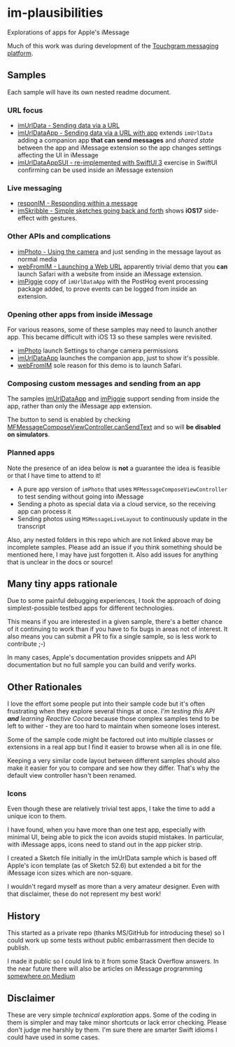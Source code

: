 # im-plausibilities
Explorations of apps for Apple's iMessage

Much of this work was during development of the [Touchgram messaging platform](https://www.touchgram.com/).

## Samples
Each sample will have its own nested readme document.

### URL focus
* [imUrlData - Sending data via a URL](./imUrlData/README.md)
* [imUrlDataApp - Sending data via a URL with app](./imUrlDataApp/README.md) extends `imUrlData` adding a companion app **that can send messages** and _shared state_ between the app and iMessage extension so the app changes settings affecting the UI in iMessage
* [imUrlDataAppSUI - re-implemented with SwiftUI 3](./imUrlDataAppSUI/README.md) exercise in SwiftUI confirming can be used inside an iMessage extension

### Live messaging
* [responIM - Responding within a message](./responIM/README.md) 
* [imSkribble - Simple sketches going back and forth](./imSKribble/README.md) shows **iOS17** side-effect with gestures.

### Other APIs and complications
* [imPhoto - Using the camera](./imPhoto/README.md) and just sending in the message layout as normal media
* [webFromIM - Launching a Web URL](./webFromIM/README.md) apparently trivial demo that you **can** launch Safari with a website from inside an iMessage extension.
* [imPiggie](./imPiggie/README.md) copy of `imUrlDataApp` with the PostHog event processing package added, to prove events can be logged from inside an extension.


### Opening other apps from inside iMessage
For various reasons, some of these samples may need to launch another app. This became difficult with iOS 13 so these samples were revisited.

* [imPhoto](./imPhoto/README.md) launch Settings to change camera permissions
* [imUrlDataApp](./imUrlDataApp/README.md) launches the companion app, just to show it's possible.
* [webFromIM](./webFromIM/README.md) sole reason for this demo is to launch Safari.

### Composing custom messages and sending from an app
The samples [imUrlDataApp](./imUrlDataApp/README.md) and [imPiggie](./imPiggie/README.md) support sending from inside the app, rather than only the iMessage app extension.

The button to send is enabled by checking [MFMessageComposeViewController.canSendText][cst] and so will **be disabled on simulators**.



### Planned apps
Note the presence of an idea below is **not** a guarantee the idea is feasible or that I have time to attend to it!

* A pure app version of `imPhoto` that uses `MFMessageComposeViewController` to test sending without going into iMessage
* Sending a photo as special data via a cloud service, so the receiving app can process it
* Sending photos using `MSMessageLiveLayout` to continuously update in the transcript

Also, any nested folders in this repo which are not linked above may be incomplete samples. Please add an issue if you think something should be mentioned here, I may have just forgotten it. Also add issues for anything that is unclear in the docs or source!

## Many tiny apps rationale
Due to some painful debugging experiences, I took the approach of doing simplest-possible testbed apps for different technologies.

This means if you are interested in a given sample, there's a better chance of it continuing to work than if you have to fix bugs in areas not of interest. It also means you can submit a PR to fix a single sample, so is less work to contribute ;-)

In many cases, Apple's documentation provides snippets and API documentation but no full sample you can build and verify works.

## Other Rationales
I love the effort some people put into their sample code but it's often frustrating when they explore several things at once. _I'm testing this API **and** learning Reactive Cocoa_ because those complex samples tend to be left to wither - they are too hard to maintain when someone loses interest.

Some of the sample code might be factored out into multiple classes or extensions in a real app but I find it easier to browse when all is in one file.

Keeping a very similar code layout between different samples should also make it easier for you to compare and see how they differ. That's why the default view controller hasn't been renamed.

### Icons
Even though these are relatively trivial test apps, I take the time to add a unique icon to them. 

I have found, when you have more than one test app, especially with minimal UI, being able to pick the icon avoids stupid mistakes. In particular, with iMessage apps, icons need to stand out in the app picker strip.

I created a Sketch file initially in the imUrlData sample which is based off Apple's icon template (as of Sketch 52.6) but extended a bit for the iMessage icon sizes which are non-square. 

I wouldn't regard myself as more than a very amateur designer. Even with that disclaimer, these do not represent my best work! 

## History

This started as a private repo (thanks MS/GitHub for introducing these) so I could work up some tests without public embarrassment then decide to publish.

I made it public so I could link to it from some Stack Overflow answers. In the near future there will also be articles on iMessage programming [somewhere on Medium](https://medium.com/@andydentperth)

## Disclaimer

These are very simple _technical exploration_ apps. Some of the coding in them is simpler and may take minor shortcuts or lack error checking. Please don't judge me harshly by them. I'm sure there are smarter Swift idioms I could have used in some cases.


[cst]: https://developer.apple.com/documentation/messageui/mfmessagecomposeviewcontroller/1614072-cansendtext
